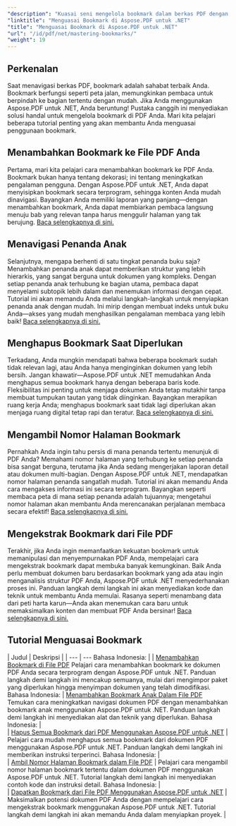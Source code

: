 ```yaml
---
"description": "Kuasai seni mengelola bookmark dalam berkas PDF dengan Aspose.PDF untuk .NET. Tutorial kami mencakup semuanya, mulai dari menambahkan hingga menghapus bookmark dengan mudah."
"linktitle": "Menguasai Bookmark di Aspose.PDF untuk .NET"
"title": "Menguasai Bookmark di Aspose.PDF untuk .NET"
"url": "/id/pdf/net/mastering-bookmarks/"
"weight": 19
---
```


## Perkenalan

Saat menavigasi berkas PDF, bookmark adalah sahabat terbaik Anda. Bookmark berfungsi seperti peta jalan, memungkinkan pembaca untuk berpindah ke bagian tertentu dengan mudah. Jika Anda menggunakan Aspose.PDF untuk .NET, Anda beruntung! Pustaka canggih ini menyediakan solusi handal untuk mengelola bookmark di PDF Anda. Mari kita pelajari beberapa tutorial penting yang akan membantu Anda menguasai penggunaan bookmark.

## Menambahkan Bookmark ke File PDF Anda

Pertama, mari kita pelajari cara menambahkan bookmark ke PDF Anda. Bookmark bukan hanya tentang dekorasi; ini tentang meningkatkan pengalaman pengguna. Dengan Aspose.PDF untuk .NET, Anda dapat menyisipkan bookmark secara terprogram, sehingga konten Anda mudah dinavigasi. Bayangkan Anda memiliki laporan yang panjang—dengan menambahkan bookmark, Anda dapat membiarkan pembaca langsung menuju bab yang relevan tanpa harus menggulir halaman yang tak berujung. [Baca selengkapnya di sini.](./adding-bookmark/)

## Menavigasi Penanda Anak

Selanjutnya, mengapa berhenti di satu tingkat penanda buku saja? Menambahkan penanda anak dapat memberikan struktur yang lebih hierarkis, yang sangat berguna untuk dokumen yang kompleks. Dengan setiap penanda anak terhubung ke bagian utama, pembaca dapat menyelami subtopik lebih dalam dan menemukan informasi dengan cepat. Tutorial ini akan memandu Anda melalui langkah-langkah untuk menyiapkan penanda anak dengan mudah. Ini mirip dengan membuat indeks untuk buku Anda—akses yang mudah menghasilkan pengalaman membaca yang lebih baik! [Baca selengkapnya di sini.](./adding-child-bookmark/)

## Menghapus Bookmark Saat Diperlukan

Terkadang, Anda mungkin mendapati bahwa beberapa bookmark sudah tidak relevan lagi, atau Anda hanya menginginkan dokumen yang lebih bersih. Jangan khawatir—Aspose.PDF untuk .NET memudahkan Anda menghapus semua bookmark hanya dengan beberapa baris kode. Fleksibilitas ini penting untuk menjaga dokumen Anda tetap mutakhir tanpa membuat tumpukan tautan yang tidak diinginkan. Bayangkan merapikan ruang kerja Anda; menghapus bookmark saat tidak lagi diperlukan akan menjaga ruang digital tetap rapi dan teratur. [Baca selengkapnya di sini.](./remove-all-bookmarks/)

## Mengambil Nomor Halaman Bookmark

Pernahkah Anda ingin tahu persis di mana penanda tertentu menunjuk di PDF Anda? Memahami nomor halaman yang terhubung ke setiap penanda bisa sangat berguna, terutama jika Anda sedang mengerjakan laporan detail atau dokumen multi-bagian. Dengan Aspose.PDF untuk .NET, mendapatkan nomor halaman penanda sangatlah mudah. Tutorial ini akan memandu Anda cara mengakses informasi ini secara terprogram. Bayangkan seperti membaca peta di mana setiap penanda adalah tujuannya; mengetahui nomor halaman akan membantu Anda merencanakan perjalanan membaca secara efektif! [Baca selengkapnya di sini.](./retrieve-bookmark-page-number/)

## Mengekstrak Bookmark dari File PDF

Terakhir, jika Anda ingin memanfaatkan kekuatan bookmark untuk memanipulasi dan menyempurnakan PDF Anda, mempelajari cara mengekstrak bookmark dapat membuka banyak kemungkinan. Baik Anda perlu membuat dokumen baru berdasarkan bookmark yang ada atau ingin menganalisis struktur PDF Anda, Aspose.PDF untuk .NET menyederhanakan proses ini. Panduan langkah demi langkah ini akan menyediakan kode dan teknik untuk membantu Anda memulai. Rasanya seperti menambang data dari peti harta karun—Anda akan menemukan cara baru untuk memaksimalkan konten dan membuat PDF Anda bersinar! [Baca selengkapnya di sini.](./get-bookmarks-from-pdf-files/)

## Tutorial Menguasai Bookmark
| Judul | Deskripsi |
| --- | --- Bahasa Indonesia: | 
| [Menambahkan Bookmark di File PDF](./adding-bookmark/) Pelajari cara menambahkan bookmark ke dokumen PDF Anda secara terprogram dengan Aspose.PDF untuk .NET. Panduan langkah demi langkah ini mencakup semuanya, mulai dari mengimpor paket yang diperlukan hingga menyimpan dokumen yang telah dimodifikasi.  
Bahasa Indonesia: | [Menambahkan Bookmark Anak Dalam File PDF](./adding-child-bookmark/) Temukan cara meningkatkan navigasi dokumen PDF dengan menambahkan bookmark anak menggunakan Aspose.PDF untuk .NET. Panduan langkah demi langkah ini menyediakan alat dan teknik yang diperlukan. Bahasa Indonesia: |  
| [Hapus Semua Bookmark dari PDF Menggunakan Aspose.PDF untuk .NET](./remove-all-bookmarks/) | Pelajari cara mudah menghapus semua bookmark dari dokumen PDF menggunakan Aspose.PDF untuk .NET. Panduan langkah demi langkah ini memberikan instruksi terperinci. Bahasa Indonesia: |  
| [Ambil Nomor Halaman Bookmark dalam File PDF](./retrieve-bookmark-page-number/) | Pelajari cara mengambil nomor halaman bookmark tertentu dalam dokumen PDF menggunakan Aspose.PDF untuk .NET. Tutorial langkah demi langkah ini menyediakan contoh kode dan instruksi detail. Bahasa Indonesia: |  
| [Dapatkan Bookmark dari File PDF Menggunakan Aspose.PDF untuk .NET](./get-bookmarks-from-pdf-files/) | Maksimalkan potensi dokumen PDF Anda dengan mempelajari cara mengekstrak bookmark menggunakan Aspose.PDF untuk .NET. Tutorial langkah demi langkah ini akan memandu Anda dalam menyiapkan proyek. |